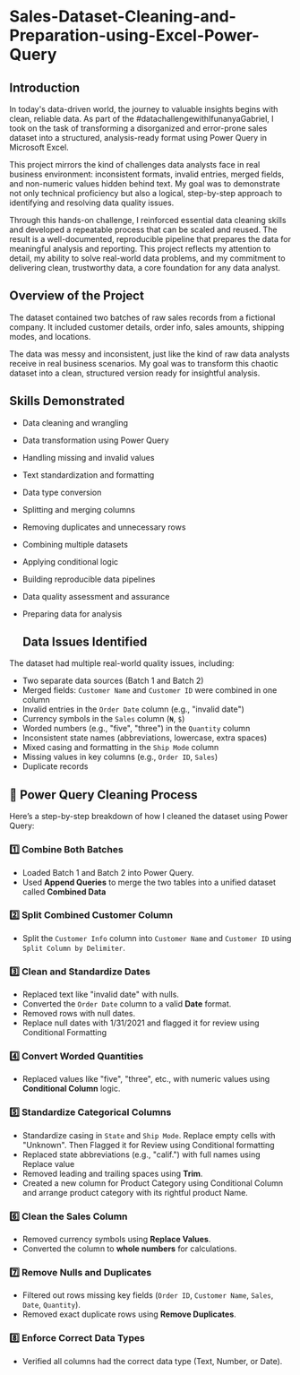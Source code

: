 # Sales-Dataset-Cleaning-and-Preparation-using-Excel-Power-Query

## Introduction

In today's data-driven world, the journey to valuable insights begins with clean, reliable data. As part of the #datachallengewithIfunanyaGabriel, I took on the task of transforming a disorganized and error-prone sales dataset into a structured, analysis-ready format using Power Query in Microsoft Excel.

This project mirrors the kind of challenges data analysts face in real business environment: inconsistent formats, invalid entries, merged fields, and non-numeric values hidden behind text. 
My goal was to demonstrate not only technical proficiency but also a logical, step-by-step approach to identifying and resolving data quality issues.

Through this hands-on challenge, I reinforced essential data cleaning skills and developed a repeatable process that can be scaled and reused. The result is a well-documented, reproducible pipeline that prepares the data for meaningful analysis and reporting.
This project reflects my attention to detail, my ability to solve real-world data problems, and my commitment to delivering clean, trustworthy data, a core foundation for any data analyst.

## Overview of the Project
The dataset contained two batches of raw sales records from a fictional company. It included customer details, order info, sales amounts, shipping modes, and locations.

The data was messy and inconsistent, just like the kind of raw data analysts receive in real business scenarios. My goal was to transform this chaotic dataset into a clean, structured version ready for insightful analysis.

##  Skills Demonstrated

- Data cleaning and wrangling  
- Data transformation using Power Query  
- Handling missing and invalid values  
- Text standardization and formatting  
- Data type conversion  
- Splitting and merging columns  
- Removing duplicates and unnecessary rows  
- Combining multiple datasets  
- Applying conditional logic  
- Building reproducible data pipelines  
- Data quality assessment and assurance  
- Preparing data for analysis

  ## Data Issues Identified

The dataset had multiple real-world quality issues, including:

-  Two separate data sources (Batch 1 and Batch 2)
-  Merged fields: `Customer Name` and `Customer ID` were combined in one column
-  Invalid entries in the `Order Date` column (e.g., "invalid date")
-  Currency symbols in the `Sales` column (`₦`, `$`)
-  Worded numbers (e.g., "five", "three") in the `Quantity` column
-  Inconsistent state names (abbreviations, lowercase, extra spaces)
-  Mixed casing and formatting in the `Ship Mode` column
-  Missing values in key columns (e.g., `Order ID`, `Sales`)
-  Duplicate records

## 🔄 Power Query Cleaning Process

Here’s a step-by-step breakdown of how I cleaned the dataset using Power Query:

### 1️⃣ Combine Both Batches
- Loaded Batch 1 and Batch 2 into Power Query.
- Used **Append Queries** to merge the two tables into a unified dataset called **Combined Data**

### 2️⃣ Split Combined Customer Column
- Split the `Customer Info` column into `Customer Name` and `Customer ID` using `Split Column by Delimiter`.

### 3️⃣ Clean and Standardize Dates
- Replaced text like "invalid date" with nulls.
- Converted the `Order Date` column to a valid **Date** format.
- Removed rows with null dates.
- Replace null dates with 1/31/2021 and flagged it for review using Conditional Formatting

### 4️⃣ Convert Worded Quantities
- Replaced values like "five", "three", etc., with numeric values using **Conditional Column** logic.

### 5️⃣ Standardize Categorical Columns
- Standardize casing in `State` and `Ship Mode`. Replace empty cells with "Unknown". Then Flagged it for Review using Conditional formatting
- Replaced state abbreviations (e.g., "calif.") with full names using Replace value
- Removed leading and trailing spaces using **Trim**.
- Created a new column for Product Category using Conditional Column and arrange product category with its rightful product Name.

### 6️⃣ Clean the Sales Column
- Removed currency symbols using **Replace Values**.
- Converted the column to **whole numbers** for calculations.
  
### 7️⃣ Remove Nulls and Duplicates
- Filtered out rows missing key fields (`Order ID`, `Customer Name`, `Sales`, `Date`, `Quantity`).
- Removed exact duplicate rows using **Remove Duplicates**.

### 8️⃣ Enforce Correct Data Types
- Verified all columns had the correct data type (Text, Number, or Date).

